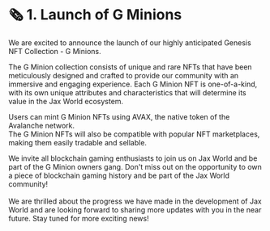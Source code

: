 # 🗞 1. Launch of G Minions

We are excited to announce the launch of our highly anticipated Genesis NFT Collection - G Minions.

The G Minion collection consists of unique and rare NFTs that have been meticulously designed and crafted to provide our community with an immersive and engaging experience. Each G Minion NFT is one-of-a-kind, with its own unique attributes and characteristics that will determine its value in the Jax World ecosystem.

Users can mint G Minion NFTs using AVAX, the native token of the Avalanche network.\
The G Minion NFTs will also be compatible with popular NFT marketplaces, making them easily tradable and sellable.

We invite all blockchain gaming enthusiasts to join us on Jax World and be part of the G Minion owners gang. Don't miss out on the opportunity to own a piece of blockchain gaming history and be part of the Jax World community!\
\
We are thrilled about the progress we have made in the development of Jax World and are looking forward to sharing more updates with you in the near future. Stay tuned for more exciting news!
